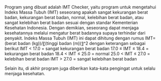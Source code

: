 Program yang dibuat adalah IMT Checker, yaitu program untuk mengetahui Indeks Massa Tubuh (IMT) seseorang apakah sangat kekurangan berat badan, kekurangan berat badan, normal, kelebihan berat badan, atau sangat kelebihan berat badan sesuai dengan standar Kementerian Kesehatan Indonesia. Dengan demikian, seseorang dapat menjaga kesehatannya melalui mengatur berat badannya supaya terhindar dari penyakit. Indeks Massa Tubuh (IMT) ini dapat dihitung dengan rumus 
IMT=(berat badan (kg))/〖(tinggi badan (m))〗^2 
dengan keterangan sebagai berikut
IMT < 17.0		= sangat kekurangan berat badan
17.0 ≤ IMT ≤ 18.4	= kekurangan berat badan
18.4 < IMT ≤ 25.0	= normal
25.0 < IMT ≤ 27.0	= kelebihan berat badan
IMT > 27.0		= sangat kelebihan berat badan

Selain itu, di akhir program juga diberikan kata-kata pengingat untuk selalu menjaga kesehatan.
